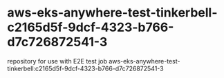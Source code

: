 # aws-eks-anywhere-test-tinkerbell-c2165d5f-9dcf-4323-b766-d7c726872541-3
repository for use with E2E test job aws-eks-anywhere-test-tinkerbell:c2165d5f-9dcf-4323-b766-d7c726872541-3
